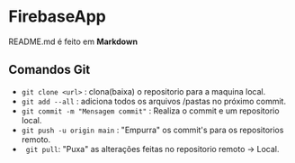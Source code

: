 # FirebaseApp
README.md é feito em **Markdown**
## Comandos Git
- ``git clone <url>`` : clona(baixa) o repositorio para a maquina local.
- `` git add --all `` : adiciona todos os arquivos /pastas no próximo commit.
- `` git commit -m "Mensagem commit" `` : Realiza o commit e um repositorio local.
- `` git push -u origin main `` : "Empurra" os commit's para os repositorios remoto.
- `` git pull``: "Puxa" as alterações feitas no repositorio remoto -> Local.
